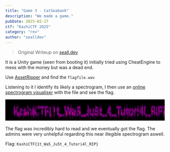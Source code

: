 ```yaml
---
title: "Game 3 - CatSeabank"
description: "We made a game."
pubDate: 2025-02-27
ctf: "KashiCTF 2025"
category: "rev"
author: "sealldev"
---
```


> Original Writeup on [seall.dev](https://seall.dev/posts/kashictf2025#game-3---catseabank)

It is a Unity game (seen from booting it) initially tried using CheatEngine to mess with the money but was a dead end.

Use [AssetRipper](https://github.com/AssetRipper/AssetRipper) and find the `flagfile.wav`

Listening to it I identify its likely a spectrogram, I then use an [online spectrogram visualiser](https://calebj0seph.github.io/spectro/) with the file and see the flag.

![spectrogram.png](images/25-kashi/spectrogram.png)

The flag was incredibly hard to read and we eventually got the flag. The admins were very unhelpful regarding this near illegible spectrogram aswell.

Flag: `KashiCTF{1t_Wa5_Ju5t_4_Tutori4l_RIP}`
